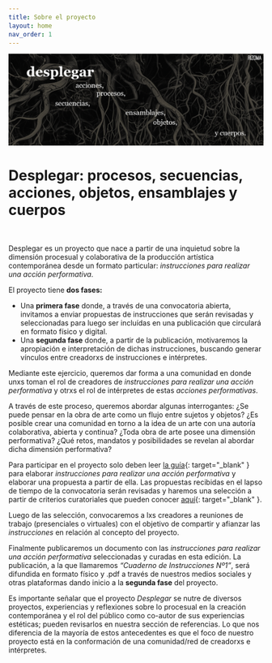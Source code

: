 ```yaml
---
title: Sobre el proyecto
layout: home
nav_order: 1
---
```


![](/Ban.png)

# **Desplegar: procesos, secuencias, acciones, objetos, ensamblajes y cuerpos** 
<br />

Desplegar es un proyecto que nace a partir de una inquietud sobre la dimensión procesual y colaborativa de la producción artística contemporánea desde un formato particular: _instrucciones para realizar una acción performativa_. 

El proyecto tiene **dos fases:**

- Una **primera fase** donde, a través de una convocatoria abierta, invitamos a enviar propuestas de instrucciones que serán revisadas y seleccionadas para luego ser incluídas en una publicación que circulará en formato físico y digital.
- Una **segunda fase** donde, a partir de la publicación, motivaremos la apropiación e interpretación de dichas instrucciones, buscando generar vínculos entre creadorxs de instrucciones e intérpretes. 

Mediante este ejercicio, queremos dar forma a una comunidad en donde unxs toman el rol de creadores de _instrucciones para realizar una acción performativa_ y otrxs el rol de intérpretes de estas _acciones performativas_.

A través de este proceso, queremos abordar algunas interrogantes: ¿Se puede pensar en la obra de arte como un flujo entre sujetos y objetos? ¿Es posible crear una comunidad en torno a la idea de un arte con una autoría colaborativa, abierta y continua? ¿Toda obra de arte posee una dimensión performativa? ¿Qué retos, mandatos y posibilidades se revelan al abordar dicha dimensión performativa?

Para participar en el proyecto solo deben leer [la guía](https://desplegar.info/instrucciones.html){: target="_blank" } para elaborar _instrucciones para realizar una acción performativa_ y elaborar una propuesta a partir de ella. Las propuestas recibidas en el lapso de tiempo de la convocatoria serán revisadas y haremos una selección a partir de criterios curatoriales que pueden conocer [aquí](https://desplegar.info/curatorial.html){: target="_blank" }.

Luego de las selección, convocaremos a lxs creadores a reuniones de trabajo (presenciales o virtuales) con el objetivo de compartir y afianzar las _instrucciones_ en relación al concepto del proyecto. 

Finalmente publicaremos un documento con las _instrucciones para realizar una acción performativa_ seleccionadas y curadas en esta edición. La publicación, a la que llamaremos _“Cuaderno de Instrucciones Nº1”_, será difundida en formato físico y .pdf a través de nuestros medios sociales y otras plataformas dando inicio a la **segunda fase** del proyecto. 

Es importante señalar que el proyecto _Desplegar_ se nutre de diversos proyectos, experiencias y reflexiones sobre lo procesual en la creación contemporánea y el rol del público como co-autor de sus experiencias estéticas; pueden revisarlos en nuestra sección de referencias. Lo que nos diferencia de la mayoría de estos antecedentes es que el foco de nuestro proyecto está en la conformación de una comunidad/red de creadorxs e intérpretes.




<!-- Google tag (gtag.js) -->
<script async src="https://www.googletagmanager.com/gtag/js?id=G-G12W09S1N3"></script>
<script>
  window.dataLayer = window.dataLayer || [];
  function gtag(){dataLayer.push(arguments);}
  gtag('js', new Date());

  gtag('config', 'G-G12W09S1N3');
</script>
